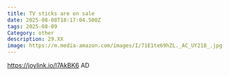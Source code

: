 ```yaml
---
title: TV sticks are on sale
date: 2025-08-08T18:17:04.500Z
tags: 2025-08-09
Category: other
description: 29.XX
image: https://m.media-amazon.com/images/I/71E1te69hZL._AC_UY218_.jpg
---
```

https://joylink.io/l7AkBK6 AD